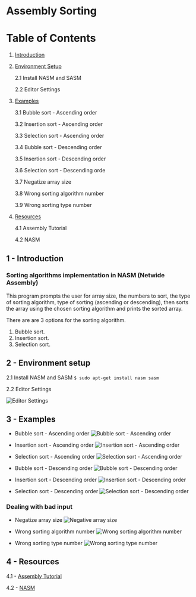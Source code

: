# Assembly Sorting

# Table of Contents
1. [Introduction](https://github.com/adhamsalama/assembly-sorting/tree/sorting#1---introduction)

2. [Environment Setup](https://github.com/adhamsalama/assembly-sorting/tree/sorting#2---environment-setup)

    2.1 Install NASM and SASM
    
    2.2 Editor Settings

3. [Examples](https://github.com/adhamsalama/assembly-sorting/tree/sorting#3---examples)

    3.1 Bubble sort - Ascending order
    
    3.2 Insertion sort - Ascending order
    
    3.3 Selection sort - Ascending order
    
    3.4 Bubble sort - Descending order
    
    3.5 Insertion sort - Descending order
    
    3.6 Selection sort - Descending orde
    
    3.7 Negatize array size
    
    3.8 Wrong sorting algorithm number
    
    3.9 Wrong sorting type number

4. [Resources](https://github.com/adhamsalama/assembly-sorting/tree/sorting#4---resources)

    4.1 Assembly Tutorial
    
    4.2 NASM

## 1 - Introduction
### Sorting algorithms implementation in NASM (Netwide Assembly)

This program prompts the user for array size, the numbers to sort, the type of sorting algorithm, type of sorting (ascending or descending), then sorts the array using the chosen sorting algorithm and prints the sorted array.

There are are 3 options for the sorting algorithm.
1. Bubble sort.
2. Insertion sort.
3. Selection sort.

## 2 - Environment setup

2.1 Install NASM and SASM
```$ sudo apt-get install nasm sasm```

2.2 Editor Settings

![Editor Settings](images/editor_settings.png)


## 3 - Examples

- Bubble sort - Ascending order
![Bubble sort - Ascending order](images/A_B.png)

- Insertion sort - Ascending order
![Insertion sort - Ascending order](images/A_I.png)

- Selection sort - Ascending order
![Selection sort - Ascending order](images/A_S.png)

- Bubble sort - Descending order
![Bubble sort - Descending order](images/D_B.png)

- Insertion sort - Descending order
![Insertion sort - Descending order](images/D_I.png)

- Selection sort - Descending order
![Selection sort - Descending order](images/D_S.png)

### Dealing with bad input

- Negatize array size
![Negative array size](images/negative_array_size.png)

- Wrong sorting algorithm number
![Wrong sorting algorithm number](images/wrong_sort_number.png)

- Wrong sorting type number
![Wrong sorting type number](images/wrong_sorting_type_number.png)

## 4 - Resources

4.1 - [Assembly Tutorial](./resources/assembly_tutorial.pdf)

4.2 - [NASM](./resources/NASM.pdf)

